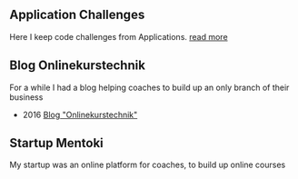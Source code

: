 ## Application Challenges
Here I keep code challenges from Applications. 
[read more](code-challenges)

## Blog Onlinekurstechnik
For a while I had a blog helping coaches to build up an only branch of their business
- 2016 [Blog "Onlinekurstechnik"](onlinekurstechnik)

## Startup Mentoki
My startup was an online platform for coaches, to build up online courses
